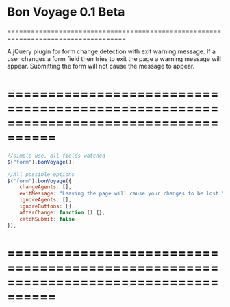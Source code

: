 Bon Voyage 0.1 Beta
====================================================================================
====================================================================================

A jQuery plugin for form change detection with exit warning message.
If a user changes a form field then tries to exit the page a warning message will appear.
Submitting the form will not cause the message to appear.

====================================================================================
====================================================================================

```javascript
//simple use, all fields watched
$("form").bonVoyage();

//All possible options
$("form").bonVoyage({
    changeAgents: [],
    exitMessage: "Leaving the page will cause your changes to be lost.",
    ignoreAgents: [],
    ignoreButtons: [],
    afterChange: function () {},
    catchSubmit: false
});
```

====================================================================================
====================================================================================